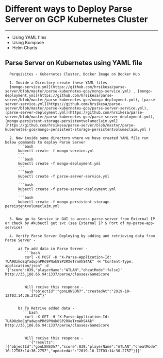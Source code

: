 # Different ways to Deploy Parse Server on GCP Kubernetes Cluster
------------------------------------------------------------------
- Using YAML files
- Using Kompose
- Helm Charts 

## Parse Server on Kubernetes using YAML file 

      Perquisites - Kubernetes Cluster, Docker Image on Docker Hub 

      1. Inside a Directory create these YAML files  - 
      [mongo-service.yml](https://github.com/hrsikesa/parse-server/blob/master/parse-kubernetes-gce/mongo-service.yml) , [mongo-deployment.yml](https://github.com/hrsikesa/parse-server/blob/master/parse-kubernetes-gce/mongo-deployment.yml), [parse-server-service.yml](https://github.com/hrsikesa/parse-server/blob/master/parse-kubernetes-gce/parse-server-service.yml), [parse-server-deployment.yml](https://github.com/hrsikesa/parse-server/blob/master/parse-kubernetes-gce/parse-server-deployment.yml), [mongo-persistent-storage-persistentvolumeclaim.yml](https://github.com/hrsikesa/parse-server/blob/master/parse-kubernetes-gce/mongo-persistent-storage-persistentvolumeclaim.yml )

      2. Now inside same directory where we have created YAML file run below commands to deploy Parse Server
          ```bash
          kubectl create -f mongo-service.yml
          ```
          ```bash
          kubectl create -f mongo-deployment.yml
          ```
          ```bash
          kubectl create -f parse-server-service.yml
          ```
          ```bash
          kubectl create -f parse-server-deployment.yml
          ```
          ```bash
          kubectl create -f mongo-persistent-storage-persistentvolumeclaim.yml
          ```

      3. Now go to Service in GUI to access parse-server from External IP or check by #kubectl get svc (see External IP & Port of my-parse-app-service)

      4. Verify Parse Server Deploying by adding and retrieving data from Parse Server - 

          a) To add data in Parse Server -
             ```bash
             curl -X POST -H "X-Parse-Application-Id: TUA9UzkoEqYadwpnPRd9PNok8SP2RXeTrnAhS4Ak" -H "Content-Type: application/json" -d '{"score":839,"playerName":"ATLAN","cheatMode":false}' http://35.188.66.94:1337/parse/classes/GameScore
             ```

             Will recive this response -
               '{"objectId":"gonL8NSOh7","createdAt":"2019-10-12T03:14:36.275Z"}'


          b) To Retrive added data -
            ```bash
             curl -X GET -H "X-Parse-Application-Id: TUA9UzkoEqYadwpnPRd9PNok8SP2RXeTrnAhS4Ak" http://35.188.66.94:1337/parse/classes/GameScore
             ```

             Will recive this response -
               '{"results":[{"objectId":"gonL8NSOh7","score":839,"playerName":"ATLAN","cheatMode":false,"createdAt":"2019-10-12T03:14:36.275Z","updatedAt":"2019-10-12T03:14:36.275Z"}]}'
